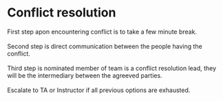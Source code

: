 # Conflict resolution
First step apon encountering conflict is to take a few minute break.
</br></br>Second step is direct communication between the people having the conflict.
</br></br>Third step is nominated member of team is a conflict resolution lead, they will be the intermediary between the agreeved parties. </br></br>Escalate to TA or Instructor if all previous options are exhausted. 
